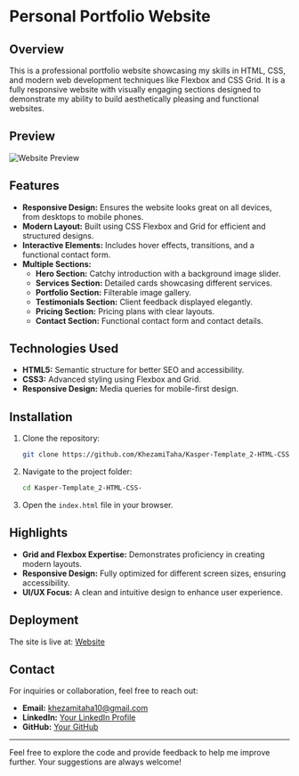 # Personal Portfolio Website

## Overview
This is a professional portfolio website showcasing my skills in HTML, CSS, and modern web development techniques like Flexbox and CSS Grid. It is a fully responsive website with visually engaging sections designed to demonstrate my ability to build aesthetically pleasing and functional websites.

## Preview
![Website Preview](images/screenshot-web.png)

## Features
- **Responsive Design:** Ensures the website looks great on all devices, from desktops to mobile phones.
- **Modern Layout:** Built using CSS Flexbox and Grid for efficient and structured designs.
- **Interactive Elements:** Includes hover effects, transitions, and a functional contact form.
- **Multiple Sections:**
  - **Hero Section:** Catchy introduction with a background image slider.
  - **Services Section:** Detailed cards showcasing different services.
  - **Portfolio Section:** Filterable image gallery.
  - **Testimonials Section:** Client feedback displayed elegantly.
  - **Pricing Section:** Pricing plans with clear layouts.
  - **Contact Section:** Functional contact form and contact details.

## Technologies Used
- **HTML5:** Semantic structure for better SEO and accessibility.
- **CSS3:** Advanced styling using Flexbox and Grid.
- **Responsive Design:** Media queries for mobile-first design.

## Installation
1. Clone the repository:
   ```bash
   git clone https://github.com/KhezamiTaha/Kasper-Template_2-HTML-CSS-.git
   ```
2. Navigate to the project folder:
   ```bash
   cd Kasper-Template_2-HTML-CSS-
   ```
3. Open the `index.html` file in your browser.



## Highlights
- **Grid and Flexbox Expertise:** Demonstrates proficiency in creating modern layouts.
- **Responsive Design:** Fully optimized for different screen sizes, ensuring accessibility.
- **UI/UX Focus:** A clean and intuitive design to enhance user experience.

## Deployment
The site is live at: [Website](https://khezamitaha.github.io/Kasper-Template_2-HTML-CSS-/)

## Contact
For inquiries or collaboration, feel free to reach out:
- **Email:** khezamitaha10@gmail.com
- **LinkedIn:** [Your LinkedIn Profile](https://www.linkedin.com/in/taha-khezami-2044832b2)
- **GitHub:** [Your GitHub](https://github.com/KhezamiTaha)

---
Feel free to explore the code and provide feedback to help me improve further. Your suggestions are always welcome!


